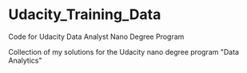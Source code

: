 # Udacity_Training_Data
Code for Udacity Data Analyst Nano Degree Program 

Collection of my solutions for the Udacity nano degree program "Data Analytics"
